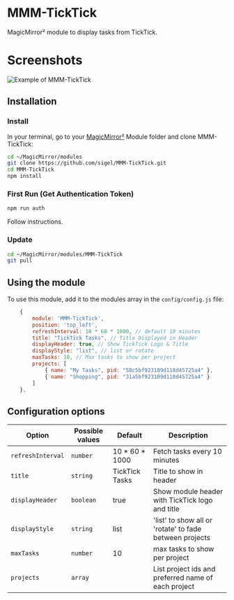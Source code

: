 # MMM-TickTick

MagicMirror² module to display tasks from TickTick.

# Screenshots

![Example of MMM-TickTick](https://i.imgur.com/yy04oxB.jpeg)

## Installation

### Install

In your terminal, go to your [MagicMirror²][mm] Module folder and clone MMM-TickTick:

```bash
cd ~/MagicMirror/modules
git clone https://github.com/sigel/MMM-TickTick.git
cd MMM-TickTick
npm install
```
### First Run (Get Authentication Token)

```bash
npm run auth
```
Follow instructions.

### Update

```bash
cd ~/MagicMirror/modules/MMM-TickTick
git pull
```

## Using the module

To use this module, add it to the modules array in the `config/config.js` file:

```js
    {
        module: 'MMM-TickTick',
        position: 'top_left',
        refreshInterval: 10 * 60 * 1000, // default 10 minutes
        title: "TickTick Tasks", // Title Displayed in Header
        displayHeader: true, // Show TickTick Logo & Title
        displayStyle: "list", // list or rotate
        maxTasks: 10, // Max tasks to show per project
        projects: [
            { name: "My Tasks", pid: "58c5bf923109d118d45725a4" },
            { name: "Shopping", pid: "31a5bf923109d118d45725a4" }
        ]
    },
```

## Configuration options

Option|Possible values|Default|Description
------|------|------|-----------
`refreshInterval`|`number`|10 * 60 * 1000|Fetch tasks every 10 minutes
`title`|`string`|TickTick Tasks|Title to show in header
`displayHeader`|`boolean`|true|Show module header with TickTick logo and title
`displayStyle`|`string`|list|'list' to show all or 'rotate' to fade between projects
`maxTasks`|`number`|10|max tasks to show per project
`projects`|`array`||List project ids and preferred name of each project

[mm]: https://github.com/MagicMirrorOrg/MagicMirror